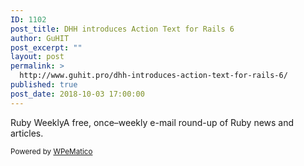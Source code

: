 ```yaml
---
ID: 1102
post_title: DHH introduces Action Text for Rails 6
author: GuHIT
post_excerpt: ""
layout: post
permalink: >
  http://www.guhit.pro/dhh-introduces-action-text-for-rails-6/
published: true
post_date: 2018-10-03 17:00:00
---
```

Ruby WeeklyA free, once&ndash;weekly e-mail round-up of Ruby news and articles.<p class="wpematico_credit"><small>Powered by <a href="http://www.wpematico.com" target="_blank">WPeMatico</a></small></p>